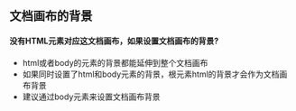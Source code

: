 ## 文档画布的背景

#### 没有HTML元素对应这文档画布，如果设置文档画布的背景?

* html或者body的元素的背景都能延伸到整个文档画布
* 如果同时设置了html和body元素的背景，根元素html的背景才会作为文档画布背景
* 建议通过body元素来设置文档画布背景
